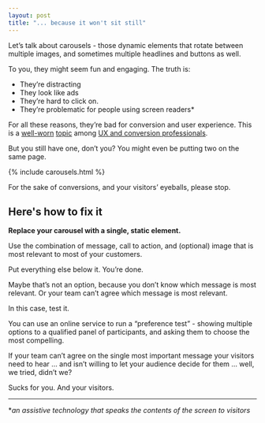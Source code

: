 ```yaml
---
layout: post
title: "... because it won't sit still"
---
```


Let’s talk about carousels - those dynamic elements that rotate between multiple images, and sometimes multiple headlines and buttons as well.

To you, they might seem fun and engaging. The truth is: 

- They’re distracting 
- They look like ads
- They’re hard to click on. 
- They’re problematic for people using screen readers* 

For all these reasons, they’re bad for conversion and user experience. This is a [well-worn](https://shouldiuseacarousel.com/) [topic](https://cxl.com/blog/dont-use-automatic-image-sliders-or-carousels/) among [UX and conversion professionals](https://www.nngroup.com/articles/designing-effective-carousels/).

But you still have one, don’t you? You might even be putting two on the same page.

{% include carousels.html %}

For the sake of conversions, and your visitors’ eyeballs, please stop.

## Here's how to fix it

**Replace your carousel with a single, static element.**

Use the combination of message, call to action, and (optional) image that is most relevant to most of your customers.

Put everything else below it. You’re done.

Maybe that’s not an option, because you don’t know which message is most relevant. Or your team can’t agree which message is most relevant.

In this case, test it.

You can use an online service to run a “preference test” - showing multiple options to a qualified panel of participants, and asking them to choose the most compelling.

If your team can’t agree on the single most important message your visitors need to hear … and isn’t willing to let your audience decide for them … well, we tried, didn’t we?

Sucks for you. And your visitors.

---

\*_an assistive technology that speaks the contents of the screen to visitors_

